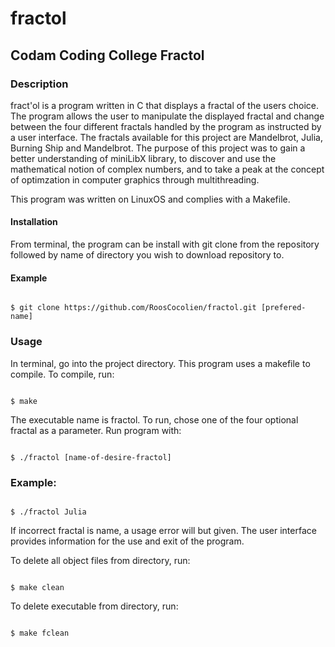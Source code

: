 # fractol

## Codam Coding College Fractol

### Description
fract'ol is a program written in C that displays a fractal of the users choice. The program allows the user to manipulate the displayed fractal and change between the four different fractals handled by the program as instructed by a user interface. The fractals available for this project are Mandelbrot, Julia, Burning Ship and Mandelbrot.
The purpose of this project was to gain a better understanding of miniLibX library, to discover and use the mathematical notion of complex numbers, and to take a peak at the concept of optimzation in computer graphics through multithreading.

This program was written on LinuxOS and complies with a Makefile.

#### Installation
From terminal, the program can be install with git clone from the repository followed by name of directory you wish to download repository to.

#### Example

<code>
$ git clone https://github.com/RoosCocolien/fractol.git [prefered-name]
</code>

### Usage
In terminal, go into the project directory. This program uses a makefile to compile. To compile, run:

<code>
$ make
</code>

The executable name is fractol. To run, chose one of the four optional fractal as a parameter. Run program with:

<code>
$ ./fractol [name-of-desire-fractol]
</code>

### Example:

<code>
$ ./fractol Julia
</code>

If incorrect fractal is name, a usage error will but given. The user interface provides information for the use and exit of the program.

To delete all object files from directory, run:

<code>
$ make clean
</code>

To delete executable from directory, run:

<code>
$ make fclean
</code>
